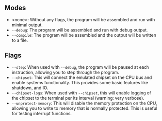 ## Modes
- \<none\>: Without any flags, the program will be assembled and run with minimal output.
- `--debug`: The program will be assembled and run with debug output.
- `--compile`: The program will be assembled and the output will be written to a file.

## Flags
- `--step`: When used with `--debug`, the program will be paused at each instruction, allowing you to step through the program.
- `--chipset`: This will connect the emulated chipset on the CPU bus and enable systems functionality. This provides some basic features like shutdown, and IO.
- `--chipset-logs`: When used with `--chipset`, this will enable logging of the chipset to the terminal per its interval (warning: very verbose).
- `--unprotect-memory`: This will disable the memory protection on the CPU, allowing you to write to memory that is normally protected. This is useful for testing interrupt functions.